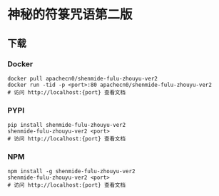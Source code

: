 # 神秘的符箓咒语第二版

## 下载

### Docker

```
docker pull apachecn0/shenmide-fulu-zhouyu-ver2
docker run -tid -p <port>:80 apachecn0/shenmide-fulu-zhouyu-ver2
# 访问 http://localhost:{port} 查看文档
```

### PYPI

```
pip install shenmide-fulu-zhouyu-ver2
shenmide-fulu-zhouyu-ver2 <port>
# 访问 http://localhost:{port} 查看文档
```

### NPM

```
npm install -g shenmide-fulu-zhouyu-ver2
shenmide-fulu-zhouyu-ver2 <port>
# 访问 http://localhost:{port} 查看文档
```